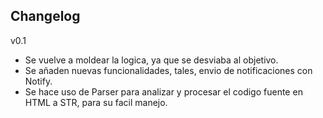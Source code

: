 ## Changelog

v0.1

* Se vuelve a moldear la logica, ya que se desviaba al objetivo.
* Se añaden nuevas funcionalidades, tales, envio de notificaciones con Notify.
* Se hace uso de Parser para analizar y procesar el codigo fuente en HTML a STR, para su facil manejo.
